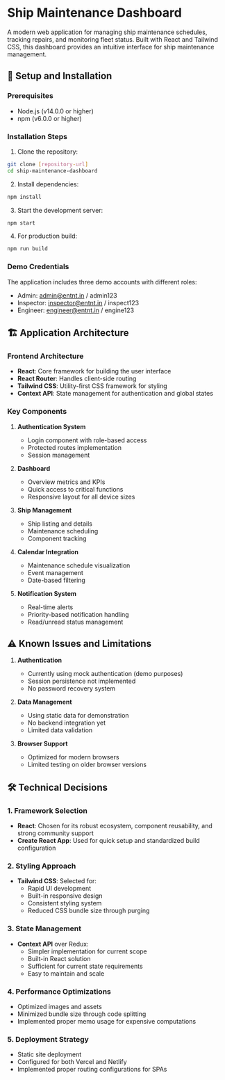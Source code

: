 # Ship Maintenance Dashboard

A modern web application for managing ship maintenance schedules, tracking repairs, and monitoring fleet status. Built with React and Tailwind CSS, this dashboard provides an intuitive interface for ship maintenance management.

## 🚀 Setup and Installation

### Prerequisites
- Node.js (v14.0.0 or higher)
- npm (v6.0.0 or higher)

### Installation Steps
1. Clone the repository:
```bash
git clone [repository-url]
cd ship-maintenance-dashboard
```

2. Install dependencies:
```bash
npm install
```

3. Start the development server:
```bash
npm start
```

4. For production build:
```bash
npm run build
```

### Demo Credentials
The application includes three demo accounts with different roles:
- Admin: admin@entnt.in / admin123
- Inspector: inspector@entnt.in / inspect123
- Engineer: engineer@entnt.in / engine123

## 🏗️ Application Architecture

### Frontend Architecture
- **React**: Core framework for building the user interface
- **React Router**: Handles client-side routing
- **Tailwind CSS**: Utility-first CSS framework for styling
- **Context API**: State management for authentication and global states

### Key Components
1. **Authentication System**
   - Login component with role-based access
   - Protected routes implementation
   - Session management

2. **Dashboard**
   - Overview metrics and KPIs
   - Quick access to critical functions
   - Responsive layout for all device sizes

3. **Ship Management**
   - Ship listing and details
   - Maintenance scheduling
   - Component tracking

4. **Calendar Integration**
   - Maintenance schedule visualization
   - Event management
   - Date-based filtering

5. **Notification System**
   - Real-time alerts
   - Priority-based notification handling
   - Read/unread status management

## ⚠️ Known Issues and Limitations

1. **Authentication**
   - Currently using mock authentication (demo purposes)
   - Session persistence not implemented
   - No password recovery system

2. **Data Management**
   - Using static data for demonstration
   - No backend integration yet
   - Limited data validation

3. **Browser Support**
   - Optimized for modern browsers
   - Limited testing on older browser versions

## 🛠️ Technical Decisions

### 1. Framework Selection
- **React**: Chosen for its robust ecosystem, component reusability, and strong community support
- **Create React App**: Used for quick setup and standardized build configuration

### 2. Styling Approach
- **Tailwind CSS**: Selected for:
  - Rapid UI development
  - Built-in responsive design
  - Consistent styling system
  - Reduced CSS bundle size through purging

### 3. State Management
- **Context API** over Redux:
  - Simpler implementation for current scope
  - Built-in React solution
  - Sufficient for current state requirements
  - Easy to maintain and scale

### 4. Performance Optimizations
- Optimized images and assets
- Minimized bundle size through code splitting
- Implemented proper memo usage for expensive computations

### 5. Deployment Strategy
- Static site deployment
- Configured for both Vercel and Netlify
- Implemented proper routing configurations for SPAs


